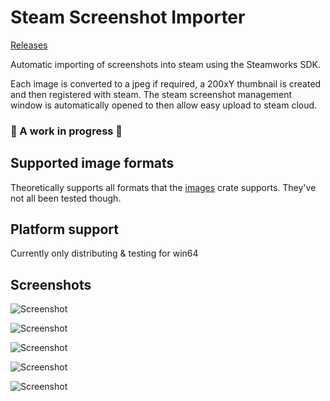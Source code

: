 # Steam Screenshot Importer
[Releases](https://github.com/yobson1/steam-screenshot-importer/releases)

Automatic importing of screenshots into steam using the Steamworks SDK.

Each image is converted to a jpeg if required, a 200xY thumbnail is created and then registered with steam. The steam screenshot management window is automatically opened to then allow easy upload to steam cloud.

### 🚧 A work in progress 🚧 

## Supported image formats
Theoretically supports all formats that the [images](https://github.com/image-rs/image) crate supports. They've not all been tested though.

## Platform support
Currently only distributing & testing for win64 

## Screenshots
![Screenshot](https://i.imgur.com/TJvPV5g.png)

![Screenshot](https://i.imgur.com/HHOc2bH.png)

![Screenshot](https://i.imgur.com/G9N1Hya.png)

![Screenshot](https://i.imgur.com/uh6TnLB.png)

![Screenshot](https://i.imgur.com/ZmsFQd5.png)
